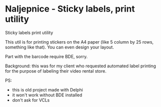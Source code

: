 # Naljepnice - Sticky labels, print utility
Sticky labels print utility

This util is for printing stickers on the A4 paper (like 5 column by 25 rows, something like that).
You can even design your layout.

Part with the barcode require BDE, sorry.

Background: this was for my client who requested automated label printing for the purpose of labeling their video rental store.

PS: 
- this is old project made with Delphi
- it won't work without BDE installed
- don't ask for VCLs